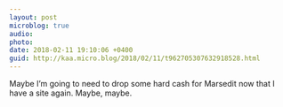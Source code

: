 ```yaml
---
layout: post
microblog: true
audio: 
photo: 
date: 2018-02-11 19:10:06 +0400
guid: http://kaa.micro.blog/2018/02/11/t962705307632918528.html
---
```

Maybe I’m going to need to drop some hard cash for Marsedit now that I have a site again. Maybe, maybe.
